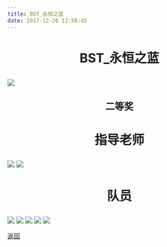 ```yaml
---
title: BST_永恒之蓝
date: 2017-12-26 12:58:45
---
```

# <p align="center">BST_永恒之蓝</p>

## ![](http://bst.cooler-tec.com/2017智能车国赛-16.jpg)

## <p align="center">二等奖</p>


# <p align="center">指导老师</p>
![](http://bst.cooler-tec.com/2017智能车国赛-9.jpg)
![](http://bst.cooler-tec.com/2017智能车国赛-15.jpg)

# <p align="center">队员</p>
![](http://bst.cooler-tec.com/2017智能车国赛-10.jpg)
![](http://bst.cooler-tec.com/2017智能车国赛-11.jpg)
![](http://bst.cooler-tec.com/2017智能车国赛-12.jpg)
![](http://bst.cooler-tec.com/2017智能车国赛-13.jpg)
![](http://bst.cooler-tec.com/2017智能车国赛-14.jpg)


[返回](../)